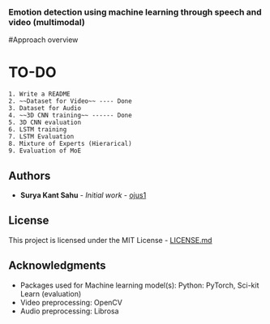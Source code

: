 ### Emotion detection using machine learning through speech and video (multimodal)

#Approach overview




# TO-DO
    1. Write a README
    2. ~~Dataset for Video~~ ---- Done
    3. Dataset for Audio
    4. ~~3D CNN training~~ ------ Done
    5. 3D CNN evaluation
    6. LSTM training
    7. LSTM Evaluation
    8. Mixture of Experts (Hierarical)
    9. Evaluation of MoE

## Authors

* **Surya Kant Sahu** - *Initial work* - [ojus1](https://github.com/ojus1)


## License

This project is licensed under the MIT License - [LICENSE.md](./LICENSE.md)

## Acknowledgments

* Packages used for Machine learning model(s): Python: PyTorch, Sci-kit Learn (evaluation)
* Video preprocessing: OpenCV
* Audio preprocessing: Librosa